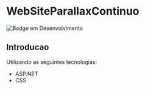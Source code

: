 # WebSiteParallaxContinuo
![Badge em Desenvolvimento](https://img.shields.io/static/v1?label=STATUS&message=FINALIZADO&color=GREEN&style=for-the-badge)
## Introducao
Utilizando as seguintes tecnologias:
* ASP.NET
* CSS
